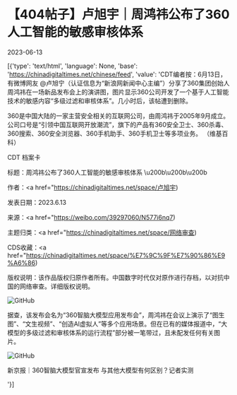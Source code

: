 # 【404帖子】卢旭宇｜周鸿祎公布了360人工智能的敏感审核体系 ​​​

2023-06-13

[{'type': 'text/html', 'language': None, 'base': 'https://chinadigitaltimes.net/chinese/feed', 'value': 'CDT编者按：6月13日，有微博网友 @卢旭宁（认证信息为“新浪网新闻中心主编”）分享了360集团创始人周鸿祎在一场新品发布会上的演讲图，图片显示360公司开发了一个基于人工智能技术的敏感内容“多级过滤和审核体系”。几小时后，该帖遭到删除。



360是中国大陆的一家主营安全相关的互联网公司，由周鸿祎于2005年9月成立。公司口号是“引领中国互联网开放潮流”，旗下的产品有360安全卫士、360杀毒、360搜索、360安全浏览器、360手机助手、360手机卫士等多项业务。 （维基百科）





CDT 档案卡

标题：周鸿祎公布了360人工智能的敏感审核体系 \u200b\u200b\u200b

作者：<a href="https://chinadigitaltimes.net/space/卢旭宇)

发表日期：2023.6.13

来源：<a href="https://weibo.com/39297060/N577i6nq7)

主题归类：<a href="https://chinadigitaltimes.net/space/网络审查)

CDS收藏：<a href="https://chinadigitaltimes.net/space/%E7%9C%9F%E7%90%86%E9%A6%86)

版权说明：该作品版权归原作者所有。中国数字时代仅对原作进行存档，以对抗中国的网络审查。详细版权说明。





![GitHub](https://chinadigitaltimes.net/chinese/files/2023/06/image-1686654513477.png)

据查，该发布会名为“360智脑大模型应用发布会”，周鸿祎在会议上演示了“图生图”、“文生视频”、“创造AI虚拟人”等多个应用场景。但在已有的媒体报道中，“大模型的多级过滤和审核体系的运行流程”部分被一笔带过，且未配发任何有关图片。

![GitHub](https://chinadigitaltimes.net/chinese/files/2023/06/image-1686656368703.png)



新京报｜360智脑大模型官宣发布 与其他大模型有何区别？记者实测

'}]